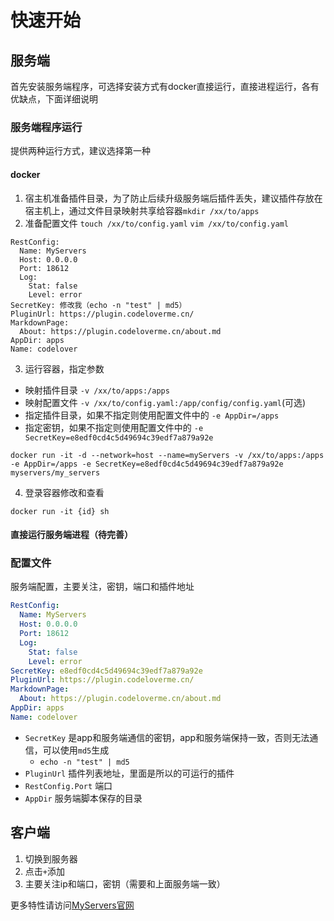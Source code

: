 
# 快速开始

## 服务端
首先安装服务端程序，可选择安装方式有docker直接运行，直接进程运行，各有优缺点，下面详细说明

### 服务端程序运行
提供两种运行方式，建议选择第一种
#### docker

1. 宿主机准备插件目录，为了防止后续升级服务端后插件丢失，建议插件存放在宿主机上，通过文件目录映射共享给容器`mkdir /xx/to/apps`
2. 准备配置文件
`touch /xx/to/config.yaml`
`vim /xx/to/config.yaml`
```
RestConfig:
  Name: MyServers
  Host: 0.0.0.0
  Port: 18612
  Log:
    Stat: false
    Level: error
SecretKey: 修改我（echo -n "test" | md5）
PluginUrl: https://plugin.codeloverme.cn/
MarkdownPage:
  About: https://plugin.codeloverme.cn/about.md
AppDir: apps
Name: codelover
```
3. 运行容器，指定参数
- 映射插件目录 `-v /xx/to/apps:/apps`
- 映射配置文件 `-v /xx/to/config.yaml:/app/config/config.yaml`(可选)
- 指定插件目录，如果不指定则使用配置文件中的 `-e AppDir=/apps`
- 指定密钥，如果不指定则使用配置文件中的 `-e SecretKey=e8edf0cd4c5d49694c39edf7a879a92e`

```shell
docker run -it -d --network=host --name=myServers -v /xx/to/apps:/apps  -e AppDir=/apps -e SecretKey=e8edf0cd4c5d49694c39edf7a879a92e myservers/my_servers
```

4. 登录容器修改和查看
```shell
docker run -it {id} sh
```

#### 直接运行服务端进程（待完善）


### 配置文件
服务端配置，主要关注，密钥，端口和插件地址
```yaml
RestConfig:
  Name: MyServers
  Host: 0.0.0.0
  Port: 18612
  Log:
    Stat: false
    Level: error
SecretKey: e8edf0cd4c5d49694c39edf7a879a92e
PluginUrl: https://plugin.codeloverme.cn/
MarkdownPage:
  About: https://plugin.codeloverme.cn/about.md
AppDir: apps
Name: codelover

```
- `SecretKey` 是app和服务端通信的密钥，app和服务端保持一致，否则无法通信，可以使用`md5`生成
  - `echo -n "test" | md5`
- `PluginUrl` 插件列表地址，里面是所以的可运行的插件
- `RestConfig.Port` 端口
- `AppDir` 服务端脚本保存的目录


## 客户端

1. 切换到服务器
2. 点击`+`添加
3. 主要关注ip和端口，密钥（需要和上面服务端一致）


更多特性请访问[MyServers官网](https://myservers.codeloverme.cn)

